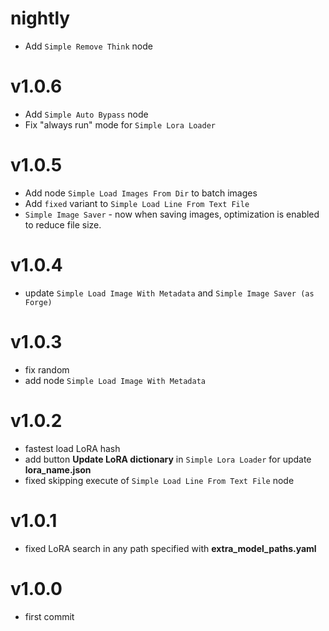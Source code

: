 # nightly
- Add `Simple Remove Think` node
# v1.0.6
- Add `Simple Auto Bypass` node
- Fix "always run" mode for `Simple Lora Loader`
# v1.0.5
- Add node `Simple Load Images From Dir` to batch images
- Add `fixed` variant to `Simple Load Line From Text File`
- `Simple Image Saver` - now when saving images, optimization is enabled to reduce file size.
# v1.0.4
- update `Simple Load Image With Metadata` and `Simple Image Saver (as Forge)`
# v1.0.3
- fix random
- add node `Simple Load Image With Metadata`
# v1.0.2
- fastest load LoRA hash
- add button **Update LoRA dictionary** in `Simple Lora Loader` for update **lora_name.json**
- fixed skipping execute of `Simple Load Line From Text File` node
# v1.0.1
- fixed LoRA search in any path specified with **extra_model_paths.yaml**
# v1.0.0
- first commit
